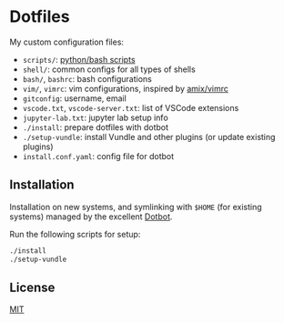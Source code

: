 # Dotfiles

My custom configuration files:

-   `scripts/`: [python/bash scripts][scripts]
-   `shell/`: common configs for all types of shells
-   `bash/`, `bashrc`: bash configurations
-   `vim/`, `vimrc`: vim configurations, inspired by [amix/vimrc][amix]
-   `gitconfig`: username, email
-   `vscode.txt`, `vscode-server.txt`: list of VSCode extensions
-   `jupyter-lab.txt`: jupyter lab setup info
-   `./install`: prepare dotfiles with dotbot
-   `./setup-vundle`: install Vundle and other plugins (or update existing plugins)
-   `install.conf.yaml`: config file for dotbot

## Installation

Installation on new systems, and symlinking with `$HOME` (for existing systems) managed by the excellent [Dotbot][dotbot].

Run the following scripts for setup:

```bash
./install
./setup-vundle
```

## License

[MIT][license]

[scripts]: https://github.com/rajitbanerjee/scripts
[amix]: https://github.com/amix/vimrc
[dotbot]: https://github.com/anishathalye/dotbot
[license]: LICENSE
